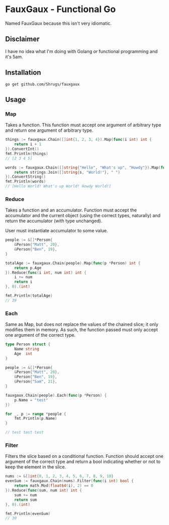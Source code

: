 
# FauxGaux - Functional Go

Named FauxGaux because this isn't very idiomatic.

## Disclaimer

I have no idea what I'm doing with Golang _or_ functional programming and it's 5am.

## Installation

`go get github.com/Shrugs/fauxgaux`

## Usage

### Map

Takes a function. This function must accept one argument of arbitrary type and return one argument of arbitrary type.

```go
things := fauxgaux.Chain([]int{1, 2, 3, 4}).Map(func(i int) int {
    return i + 1
}).ConvertInt()
fmt.Println(things)
// [2 3 4 5]
```

```go
words := fauxgaux.Chain([]string{"Hello", "What's up", "Howdy"}).Map(func(s string) string {
    return strings.Join([]string{s, "World!"}, " ")
}).ConvertString()
fmt.Println(words)
// [Hello World! What's up World! Howdy World!]
```

### Reduce

Takes a function and an accumulator. Function must accept the accumulator and the current object (using the correct types, naturally) and return the accumulator (with type unchanged).

User must instantiate accumulator to some value.

```go
people := &[]*Person{
    &Person{"Matt", 20},
    &Person{"Ben", 19},
}

totalAge := fauxgaux.Chain(people).Map(func(p *Person) int {
    return p.Age
}).Reduce(func(i int, num int) int {
    i += num
    return i
}, 0).(int)

fmt.Println(totalAge)
// 39
```

### Each

Same as Map, but does not replace the values of the chained slice; it only modifies them in memory. As such, the function passed must only accept one argument of the correct type.

```go
type Person struct {
    Name string
    Age  int
}

people := &[]*Person{
    &Person{"Matt", 20},
    &Person{"Ben", 19},
    &Person{"Sam", 21},
}

fauxgaux.Chain(people).Each(func(p *Person) {
    p.Name = "test"
})

for _, p := range *people {
    fmt.Println(p.Name)
}

// test test test
```

### Filter

Filters the slice based on a conditional function. Function should accept one argument of the correct type and return a bool indicating whether or not to keep the element in the slice.

```go
nums := &[]int{0, 1, 2, 3, 4, 5, 6, 7, 8, 9, 10}
evenSum := fauxgaux.Chain(nums).Filter(func(i int) bool {
    return math.Mod(float64(i), 2) == 0
}).Reduce(func(sum, num int) int {
    sum += num
    return sum
}, 0).(int)

fmt.Println(evenSum)
// 30
```